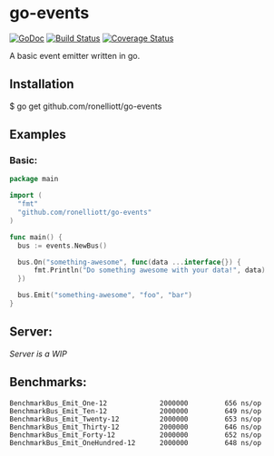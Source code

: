 # go-events

[![GoDoc](https://godoc.org/github.com/ronelliott/go-events?status.png)](https://godoc.org/github.com/ronelliott/go-events)
[![Build Status](https://travis-ci.org/ronelliott/go-events.svg?branch=master)](https://travis-ci.org/ronelliott/go-events)
[![Coverage Status](https://coveralls.io/repos/github/ronelliott/go-events/badge.svg?branch=master)](https://coveralls.io/github/ronelliott/go-events?branch=master)

A basic event emitter written in go.

## Installation
  $ go get github.com/ronelliott/go-events

## Examples

### Basic:

```go
package main

import (
  "fmt"
  "github.com/ronelliott/go-events"
)

func main() {
  bus := events.NewBus()

  bus.On("something-awesome", func(data ...interface{}) {
      fmt.Println("Do something awesome with your data!", data)
  })

  bus.Emit("something-awesome", "foo", "bar")
}
```

## Server:
  *Server is a WIP*

## Benchmarks:

```
BenchmarkBus_Emit_One-12             2000000         656 ns/op
BenchmarkBus_Emit_Ten-12             2000000         649 ns/op
BenchmarkBus_Emit_Twenty-12          2000000         653 ns/op
BenchmarkBus_Emit_Thirty-12          2000000         646 ns/op
BenchmarkBus_Emit_Forty-12           2000000         652 ns/op
BenchmarkBus_Emit_OneHundred-12      2000000         648 ns/op
```
